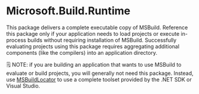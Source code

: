 ﻿# Microsoft.Build.Runtime

This package delivers a complete executable copy of MSBuild. Reference this
package only if your application needs to load projects or execute in-process
builds without requiring installation of MSBuild. Successfully evaluating
projects using this package requires aggregating additional components (like the
compilers) into an application directory.

🗒️ NOTE: if you are building an application that wants to use MSBuild to
evaluate or build projects, you will generally not need this package. Instead,
use [MSBuildLocator](https://aka.ms/msbuild/locator) to use a complete toolset
provided by the .NET SDK or Visual Studio.
